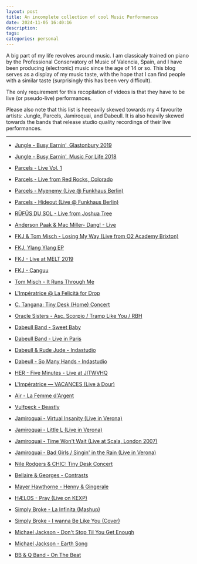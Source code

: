 ```yaml
---
layout: post
title: An incomplete collection of cool Music Performances
date: 2024-11-05 16:40:16
description:
tags:
categories: personal
---
```


A big part of my life revolves around music. I am classicaly trained on piano by the Professional Conservatory of Music of Valencia, Spain, and I have been producing (electronic) music since the age of 14 or so. This blog serves as a display of my music taste, with the hope that I can find people with a similar taste (surprisingly this has been very difficult).

The only requirement for this recopilation of videos is that they have to be live (or pseudo-live) performances.

Please also note that this list is heeeavily skewed towards my 4 favourite artists: Jungle, Parcels, Jamiroquai, and Dabeull. It is also heavily skewed towards the bands that release studio quality recordings of their live performances.

<hr>

- [Jungle - Busy Earnin', Glastonbury 2019](https://www.youtube.com/watch?v=e8rpp-8a5s0)

- [Jungle - Busy Earnin', Music For Life 2018](https://www.youtube.com/watch?v=x1J6ZbKtHpw)

- [Parcels - Live Vol. 1](https://www.youtube.com/watch?v=e4TFD2PfVPw&t=1182s)

- [Parcels - Live from Red Rocks, Colorado](https://www.youtube.com/watch?v=H1JP759pHxI&t=6110s)

- [Parcels - Myenemy (Live @ Funkhaus Berlin)](https://www.youtube.com/watch?v=wJgRT6YDhVM&list=PL1lFqScOmwRgJl_lx8o6bnvNyeAwxTHLi&index=49)

- [Parcels - Hideout (Live @ Funkhaus Berlin)](https://www.youtube.com/watch?v=Gb1Z71JfI6E&list=PL1lFqScOmwRgJl_lx8o6bnvNyeAwxTHLi&index=45)

- [RÜFÜS DU SOL - Live from Joshua Tree](https://www.youtube.com/watch?v=Zy4KtD98S2c)

- [Anderson Paak & Mac Miller- Dang! - Live](https://www.youtube.com/watch?v=r4C6Kgrloxc)

- [FKJ & Tom Misch - Losing My Way (Live from O2 Academy Brixton)](https://www.youtube.com/watch?v=WZTq5do8v4s)

- [FKJ, Ylang Ylang EP](https://www.youtube.com/watch?v=pfU0QORkRpY)

- [FKJ - Live at MELT 2019](https://www.youtube.com/watch?v=r2IoFgYV3IA&list=PLJbhug9IoSL1EvNiCoj_yjAI2tHuBYJSF&index=33)

- [FKJ - Canguu](https://www.youtube.com/watch?v=hM2xWRRYA-k)

- [Tom Misch - It Runs Through Me](https://www.youtube.com/watch?v=M1N_wbhAfQ4)

- [L'Impératrice @ La Felicità for Drop](https://www.youtube.com/watch?v=PmC9FsfUzy0)

- [C. Tangana: Tiny Desk (Home) Concert](https://www.youtube.com/watch?v=SW6L_lTrIFg)

- [Oracle Sisters - Asc. Scorpio / Tramp Like You / RBH](https://www.youtube.com/watch?v=pnUQYxjaWB4)

- [Dabeull Band - Sweet Baby](https://www.youtube.com/watch?v=oTKz4MPd9Jw)

- [Dabeull Band - Live in Paris](https://www.youtube.com/watch?v=Ik4DBIu8Igc)

- [Dabeull & Rude Jude - Indastudio](https://www.youtube.com/watch?v=IUJTRkrYFwo)

- [Dabeull - So Many Hands - Indastudio](https://www.youtube.com/watch?v=13akCBtddRk)

- [HER - Five Minutes - Live at JITWVHQ](https://www.youtube.com/watch?v=gSsOJfXHk00)

- [L'Impératrice — VACANCES (Live à Dour)](https://www.youtube.com/watch?v=1c1Fp8NRzrs)

- [Air - La Femme d'Argent](https://www.youtube.com/watch?v=1XNpsjpOI8A&list=PLJbhug9IoSL1EvNiCoj_yjAI2tHuBYJSF&index=21)

- [Vulfpeck - Beastly](https://www.youtube.com/watch?v=rlzyFxqWYaY&list=PLJbhug9IoSL1EvNiCoj_yjAI2tHuBYJSF&index=23)

- [Jamiroquai - Virtual Insanity (Live in Verona)](https://www.youtube.com/watch?v=qT41uNtvmmA)

- [Jamiroquai - Little L (Live in Verona)](https://www.youtube.com/watch?v=Yi0QlZZ2qo8)

- [Jamiroquai - Time Won't Wait (Live at Scala, London 2007)](https://www.youtube.com/watch?v=ct7ad4FhuJI&list=RDGMEMP-96bLtob-xyvCobnxVfyw&start_radio=1&rv=j8EX6i8hqqo)

- [Jamiroquai - Bad Girls / Singin' in the Rain (Live in Verona)](https://www.youtube.com/watch?v=rMcEwaGz_64&list=RDGMEMP-96bLtob-xyvCobnxVfyw&index=3)

- [Nile Rodgers & CHIC: Tiny Desk Concert](https://www.youtube.com/watch?v=pRERgcQe-fQ)

- [Bellaire & Georges - Contrasts](https://www.youtube.com/watch?v=ypG3QUydnaw)

- [Mayer Hawthorne - Henny & Gingerale](https://www.youtube.com/watch?v=n5VRejmpMV8)

- [HÆLOS - Pray (Live on KEXP)](https://www.youtube.com/watch?v=32QLuWFfDJY&list=RDGMEMJQXQAmqrnmK1SEjY_rKBGA&index=4)

- [Simply Broke - La Infinita (Mashup)](https://www.youtube.com/watch?v=6sk-AWElVgM)

- [Simply Broke - I wanna Be Like You (Cover)](https://www.youtube.com/watch?v=TWxeMtklESw)

- [Michael Jackson - Don't Stop Til You Get Enough](https://www.youtube.com/watch?v=jtAg8_ltDEo)

- [Michael Jackson - Earth Song](https://www.youtube.com/watch?v=buCdGwH2Efc)

- [BB & Q Band - On The Beat](https://www.youtube.com/watch?v=NbAeffcXRe0)
